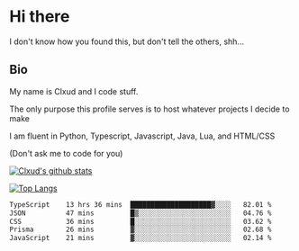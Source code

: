 

# Hi there
I don't know how you found this, but don't tell the others, shh...

## Bio
My name is Clxud and I code stuff.

The only purpose this profile serves is to host whatever projects I decide to make

I am fluent in Python, Typescript, Javascript, Java, Lua, and HTML/CSS



(Don't ask me to code for you)

[![Clxud's github stats](https://github-readme-stats.vercel.app/api?username=cloudwithax&count_private=true&theme=dark&show_icons=true)](https://github.com/anuraghazra/github-readme-stats) 

[![Top Langs](https://github-readme-stats.vercel.app/api/top-langs/?username=cloudwithax&theme=dark)](https://github.com/anuraghazra/github-readme-stats)

<!--START_SECTION:waka-->

```txt
TypeScript    13 hrs 36 mins  ████████████████████▓░░░░   82.01 %
JSON          47 mins         █▒░░░░░░░░░░░░░░░░░░░░░░░   04.76 %
CSS           36 mins         █░░░░░░░░░░░░░░░░░░░░░░░░   03.62 %
Prisma        26 mins         ▓░░░░░░░░░░░░░░░░░░░░░░░░   02.68 %
JavaScript    21 mins         ▓░░░░░░░░░░░░░░░░░░░░░░░░   02.14 %
```

<!--END_SECTION:waka-->








